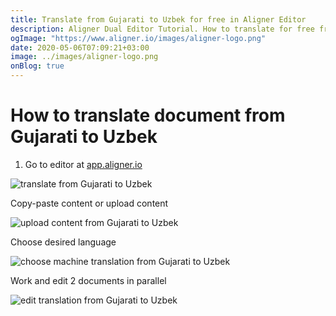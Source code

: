 ```yaml
---
title: Translate from Gujarati to Uzbek for free in Aligner Editor
description: Aligner Dual Editor Tutorial. How to translate for free from Gujarati to Uzbek. Aligner is multilingual document management platform. 
ogImage: "https://www.aligner.io/images/aligner-logo.png"
date: 2020-05-06T07:09:21+03:00
image: ../images/aligner-logo.png
onBlog: true
---
```


# How to translate document from Gujarati to Uzbek

1. Go to editor at [app.aligner.io](https://app.aligner.io "Aligner App web page")

![translate from Gujarati to Uzbek](../aligner-blank-editor.png "translate from Gujarati to Uzbek")

Copy-paste content or upload content

![upload content from Gujarati to Uzbek](../aligner-uploaded-document.png "upload content from Gujarati to Uzbek")

Choose desired language

![choose machine translation from Gujarati to Uzbek](../aligner-language-dropdown.png "choose machine translation from Gujarati to Uzbek")

Work and edit 2 documents in parallel

![edit translation from Gujarati to Uzbek](../aligner-double-sitded-editor.png "edit translation from Gujarati to Uzbek")


